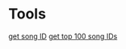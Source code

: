 # Tools

[get song ID](https://github.com/HoangTran0410/Visualyze-design-your-own-/tools/get_ID_zingmp3_Song/index.html)
[get top 100 song IDs](https://github.com/HoangTran0410/Visualyze-design-your-own-/tools/get_top_100_ID_zingmp3/indexAll.html)
